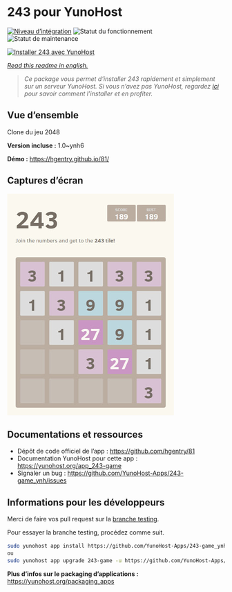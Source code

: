 <!--
N.B.: This README was automatically generated by https://github.com/YunoHost/apps/tree/master/tools/README-generator
It shall NOT be edited by hand.
-->

# 243 pour YunoHost

[![Niveau d’intégration](https://dash.yunohost.org/integration/243-game.svg)](https://dash.yunohost.org/appci/app/243-game) ![Statut du fonctionnement](https://ci-apps.yunohost.org/ci/badges/243-game.status.svg) ![Statut de maintenance](https://ci-apps.yunohost.org/ci/badges/243-game.maintain.svg)

[![Installer 243 avec YunoHost](https://install-app.yunohost.org/install-with-yunohost.svg)](https://install-app.yunohost.org/?app=243-game)

*[Read this readme in english.](./README.md)*

> *Ce package vous permet d’installer 243 rapidement et simplement sur un serveur YunoHost.
Si vous n’avez pas YunoHost, regardez [ici](https://yunohost.org/#/install) pour savoir comment l’installer et en profiter.*

## Vue d’ensemble

Clone du jeu 2048


**Version incluse :** 1.0~ynh6

**Démo :** https://hgentry.github.io/81/

## Captures d’écran

![Capture d’écran de 243](./doc/screenshots/Screenshot-243.jpg)

## Documentations et ressources

* Dépôt de code officiel de l’app : <https://github.com/hgentry/81>
* Documentation YunoHost pour cette app : <https://yunohost.org/app_243-game>
* Signaler un bug : <https://github.com/YunoHost-Apps/243-game_ynh/issues>

## Informations pour les développeurs

Merci de faire vos pull request sur la [branche testing](https://github.com/YunoHost-Apps/243-game_ynh/tree/testing).

Pour essayer la branche testing, procédez comme suit.

``` bash
sudo yunohost app install https://github.com/YunoHost-Apps/243-game_ynh/tree/testing --debug
ou
sudo yunohost app upgrade 243-game -u https://github.com/YunoHost-Apps/243-game_ynh/tree/testing --debug
```

**Plus d’infos sur le packaging d’applications :** <https://yunohost.org/packaging_apps>